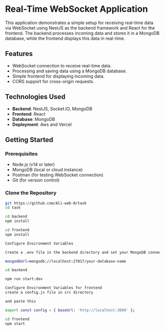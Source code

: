 # Real-Time WebSocket Application

This application demonstrates a simple setup for receiving real-time data via WebSocket using NestJS as the backend framework and React for the frontend. The backend processes incoming data and stores it in a MongoDB database, while the frontend displays this data in real-time.

## Features

- WebSocket connection to receive real-time data.
- Processing and saving data using a MongoDB database.
- Simple frontend for displaying incoming data.
- CORS support for cross-origin requests.

## Technologies Used

- **Backend**: NestJS, Socket.IO, MongoDB
- **Frontend**: React
- **Database**: MongoDB
- **Deployment**: Aws and Vercel

## Getting Started

### Prerequisites

- Node.js (v14 or later)
- MongoDB (local or cloud instance)
- Postman (for testing WebSocket connection)
- Git (for version control)

### Clone the Repository

```bash
git https://github.com/Ali-web-0/task
cd task

cd backend
npm install

cd frontend
npm install

Configure Environment Variables

Create a .env file in the backend directory and set your MongoDB connection string:

mongodbUrl=mongodb://localhost:27017/your-database-name

cd backend

npm run start:dev

Configure Environment Variables for frontend
create a config.js file in src directory

and paste this 

export const config = { baseUrl: 'http://localhost:3000' };

cd frontend
npm start